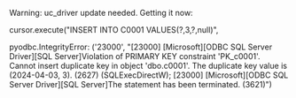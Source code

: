 
Warning: uc_driver update needed. Getting it now:


cursor.execute("INSERT INTO C0001 VALUES(?,3,?,null)",

pyodbc.IntegrityError: ('23000', "[23000] [Microsoft][ODBC SQL Server Driver][SQL Server]Violation of PRIMARY KEY constraint 'PK_c0001'. Cannot insert duplicate key in object 'dbo.c0001'. The duplicate key value is (2024-04-03, 3). (2627) (SQLExecDirectW); [23000] [Microsoft][ODBC SQL Server Driver][SQL Server]The statement has been terminated. (3621)")
